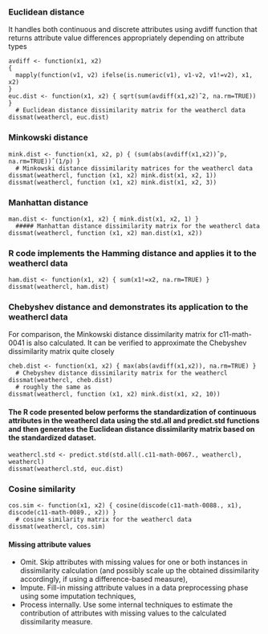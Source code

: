 ### Euclidean distance 

It handles both continuous 
and discrete attributes using
avdiff function that returns 
attribute value differences 
appropriately depending on attribute types
```
avdiff <- function(x1, x2)
{
  mapply(function(v1, v2) ifelse(is.numeric(v1), v1-v2, v1!=v2), x1, x2)
}
euc.dist <- function(x1, x2) { sqrt(sum(avdiff(x1,x2)ˆ2, na.rm=TRUE)) }
  # Euclidean distance dissimilarity matrix for the weathercl data
dissmat(weathercl, euc.dist)
```

### Minkowski distance

```
mink.dist <- function(x1, x2, p) { (sum(abs(avdiff(x1,x2))ˆp, na.rm=TRUE))ˆ(1/p) }
  # Minkowski distance dissimilarity matrices for the weathercl data
dissmat(weathercl, function (x1, x2) mink.dist(x1, x2, 1))
dissmat(weathercl, function (x1, x2) mink.dist(x1, x2, 3))
```

###  Manhattan distance 
```
man.dist <- function(x1, x2) { mink.dist(x1, x2, 1) }
  ##### Manhattan distance dissimilarity matrix for the weathercl data
dissmat(weathercl, function (x1, x2) man.dist(x1, x2))
```

### R code implements the Hamming distance and applies it to the weathercl data

```
ham.dist <- function(x1, x2) { sum(x1!=x2, na.rm=TRUE) }
dissmat(weathercl, ham.dist)
```


### Chebyshev distance and demonstrates its application to the weathercl data
For comparison, the Minkowski distance dissimilarity matrix for c11-math-0041 is also calculated. It can be verified to approximate the Chebyshev dissimilarity matrix quite closely
```
cheb.dist <- function(x1, x2) { max(abs(avdiff(x1,x2)), na.rm=TRUE) }
  # Chebyshev distance dissimilarity matrix for the weathercl
dissmat(weathercl, cheb.dist)
  # roughly the same as
dissmat(weathercl, function (x1, x2) mink.dist(x1, x2, 10))
```

#### The R code presented below performs the standardization of continuous attributes in the weathercl data using the std.all and predict.std functions and then generates the Euclidean distance dissimilarity matrix based on the standardized dataset.
```
weathercl.std <- predict.std(std.all(.c11-math-0067., weathercl), weathercl)
dissmat(weathercl.std, euc.dist)
```

### Cosine similarity
```
cos.sim <- function(x1, x2) { cosine(discode(c11-math-0088., x1), discode(c11-math-0089., x2)) }
  # cosine similarity matrix for the weathercl data
dissmat(weathercl, cos.sim)
```

#### Missing attribute values
* Omit. Skip attributes with missing values for one or both instances in dissimilarity calculation (and possibly scale up the obtained dissimilarity accordingly, if using a difference-based measure),
* Impute. Fill-in missing attribute values in a data preprocessing phase using some imputation techniques,
* Process internally. Use some internal techniques to estimate the contribution of attributes with missing values to the calculated dissimilarity measure.